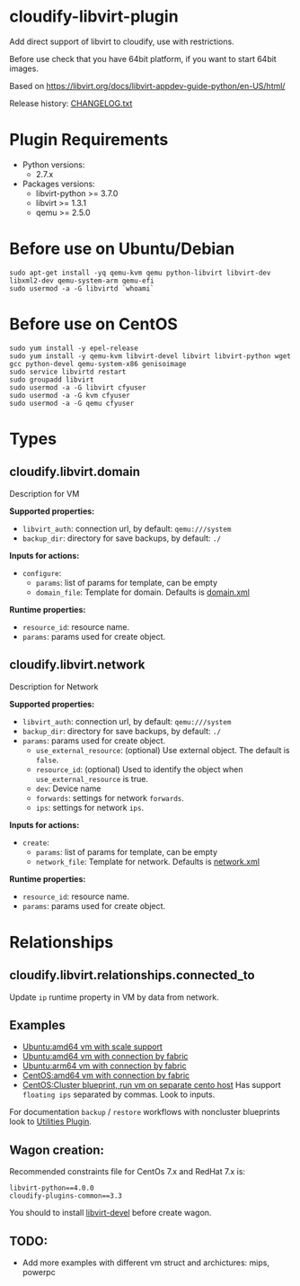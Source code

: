 # cloudify-libvirt-plugin
Add direct support of libvirt to cloudify, use with restrictions.

Before use check that you have 64bit platform, if you want to start 64bit images.

Based on https://libvirt.org/docs/libvirt-appdev-guide-python/en-US/html/

Release history: [CHANGELOG.txt](CHANGELOG.txt)

# Plugin Requirements

* Python versions:
    * 2.7.x
* Packages versions:
    * libvirt-python >= 3.7.0
    * libvirt >= 1.3.1
    * qemu >= 2.5.0

# Before use on Ubuntu/Debian
```shell
sudo apt-get install -yq qemu-kvm qemu python-libvirt libvirt-dev libxml2-dev qemu-system-arm qemu-efi
sudo usermod -a -G libvirtd `whoami`
```

# Before use on CentOS
```shell
sudo yum install -y epel-release
sudo yum install -y qemu-kvm libvirt-devel libvirt libvirt-python wget gcc python-devel qemu-system-x86 genisoimage
sudo service libvirtd restart
sudo groupadd libvirt
sudo usermod -a -G libvirt cfyuser
sudo usermod -a -G kvm cfyuser
sudo usermod -a -G qemu cfyuser
```

# Types

## cloudify.libvirt.domain
Description for VM

**Supported properties:**
* `libvirt_auth`: connection url, by default: `qemu:///system`
* `backup_dir`: directory for save backups, by default: `./`

**Inputs for actions:**
* `configure`:
  * `params`: list of params for template, can be empty
  * `domain_file`: Template for domain. Defaults is [domain.xml](cloudify_libvirt/templates/domain.xml)

**Runtime properties:**
* `resource_id`: resource name.
* `params`: params used for create object.

## cloudify.libvirt.network
Description for Network

**Supported properties:**
* `libvirt_auth`: connection url, by default: `qemu:///system`
* `backup_dir`: directory for save backups, by default: `./`
* `params`: params used for create object.
  * `use_external_resource`: (optional) Use external object. The default is `false`.
  * `resource_id`: (optional) Used to identify the object when `use_external_resource` is true.
  * `dev`: Device name
  * `forwards`: settings for network `forwards`.
  * `ips`: settings for network `ips`.

**Inputs for actions:**
* `create`:
  * `params`: list of params for template, can be empty
  * `network_file`: Template for network. Defaults is [network.xml](cloudify_libvirt/templates/network.xml)

**Runtime properties:**
* `resource_id`: resource name.
* `params`: params used for create object.

# Relationships

## cloudify.libvirt.relationships.connected_to
Update `ip` runtime property in VM by data from network.

## Examples
* [Ubuntu:amd64 vm with scale support](examples/vm_agent.yaml)
* [Ubuntu:amd64 vm with connection by fabric](examples/vm_ssh.amd64.yaml)
* [Ubuntu:arm64 vm with connection by fabric](examples/vm_ssh.arm64.yaml)
* [CentOS:amd64 vm with connection by fabric](examples/vm_centos.amd64.yaml)
* [CentOS:Cluster blueprint, run vm on separate cento host](examples/cluster.yaml)
  Has support `floating ips` separated by commas. Look to inputs.

For documentation `backup` / `restore` workflows with noncluster blueprints look to
[Utilities Plugin](https://github.com/cloudify-incubator/cloudify-utilities-plugin/blob/master/cloudify_suspend/README.md).

## Wagon creation:

Recommended constraints file for CentOs 7.x and RedHat 7.x is:
```
libvirt-python==4.0.0
cloudify-plugins-common==3.3
```

You should to install [libvirt-devel](examples/bootstraps/centos.sh#L2) before create wagon.

## TODO:
* Add more examples with different vm struct and archictures: mips, powerpc
